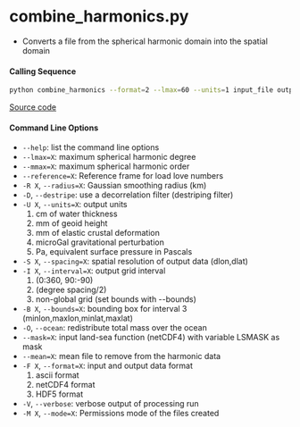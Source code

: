 combine_harmonics.py
====================

 - Converts a file from the spherical harmonic domain into the spatial domain

#### Calling Sequence
```bash
python combine_harmonics --format=2 --lmax=60 --units=1 input_file output_file
```
[Source code](https://github.com/tsutterley/read-GRACE-harmonics/blob/main/scripts/combine_harmonics.py)

#### Command Line Options
 - `--help`: list the command line options
 - `--lmax=X`: maximum spherical harmonic degree
 - `--mmax=X`: maximum spherical harmonic order
 - `--reference=X`: Reference frame for load love numbers
 - `-R X`, `--radius=X`: Gaussian smoothing radius (km)
 - `-D`, `--destripe`: use a decorrelation filter (destriping filter)
 - `-U X`, `--units=X`: output units
    1. cm of water thickness
    2. mm of geoid height
    3. mm of elastic crustal deformation
    4. microGal gravitational perturbation
    5. Pa, equivalent surface pressure in Pascals
 - `-S X`, `--spacing=X`: spatial resolution of output data (dlon,dlat)
 - `-I X`, `--interval=X`: output grid interval
    1. (0:360, 90:-90)
    2. (degree spacing/2)
    3. non-global grid (set bounds with --bounds)
 - `-B X`, `--bounds=X`: bounding box for interval 3 (minlon,maxlon,minlat,maxlat)
 - `-O`, `--ocean`: redistribute total mass over the ocean
 - `--mask=X`: input land-sea function (netCDF4) with variable LSMASK as mask
 - `--mean=X`: mean file to remove from the harmonic data
 - `-F X`, `--format=X`: input and output data format
    1. ascii format
    2. netCDF4 format
    3. HDF5 format
 - `-V`, `--verbose`: verbose output of processing run
 - `-M X`, `--mode=X`: Permissions mode of the files created
